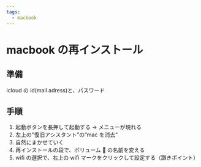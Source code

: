 ```yaml
---
tags:
  - macbook
---
```


# macbook の再インストール

## 準備

icloud の id(mail adress)と、パスワード

## 手順

1. 起動ボタンを長押して起動する → メニューが現れる
1. 左上の"復旧アシスタント”の”mac を消去”
1. 自然にまかせていく
1. 再インストールの段で、ボリューム  の名前を変える
1. wifi の選択で、右上の wifi マークをクリックして設定する（躓きポイント）
